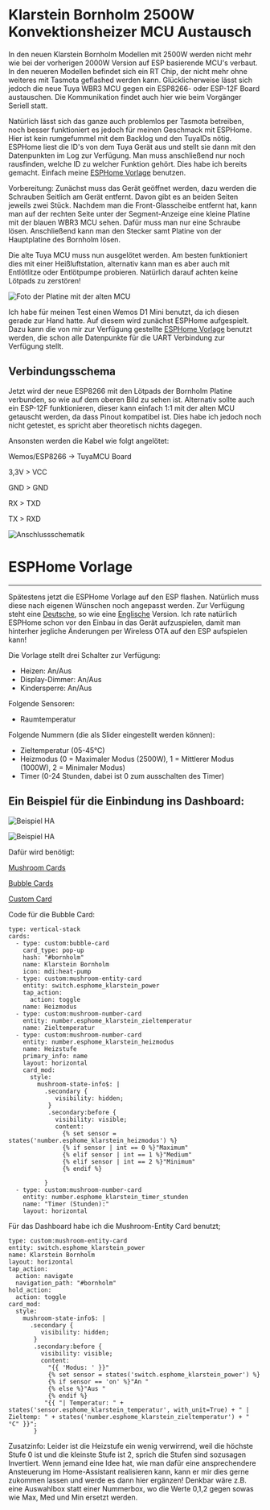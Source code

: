 # Klarstein Bornholm 2500W Konvektionsheizer MCU Austausch

In den neuen Klarstein Bornholm Modellen mit 2500W werden nicht mehr wie bei der vorherigen 2000W Version auf ESP basierende MCU's verbaut. In den neueren Modellen befindet sich ein RT Chip, der nicht mehr ohne weiteres mit Tasmota geflashed werden kann. Glücklicherweise lässt sich jedoch die neue Tuya WBR3 MCU gegen ein ESP8266- oder ESP-12F Board austauschen. Die Kommunikation findet auch hier wie beim Vorgänger Seriell statt.

Natürlich lässt sich das ganze auch problemlos per Tasmota betreiben, noch besser funktioniert es jedoch für meinen Geschmack mit ESPHome. Hier ist kein rumgefummel mit dem Backlog und den TuyaIDs nötig. ESPHome liest die ID's von dem Tuya Gerät aus und stellt sie dann mit den Datenpunkten im Log zur Verfügung. Man muss anschließend nur noch rausfinden, welche ID zu welcher Funktion gehört. Dies habe ich bereits gemacht. Einfach meine [ESPHome Vorlage](#esphome-vorlage) benutzen.

Vorbereitung:
Zunächst muss das Gerät geöffnet werden, dazu werden die Schrauben Seitlich am Gerät entfernt. Davon gibt es an beiden Seiten jeweils zwei Stück. Nachdem man die Front-Glasscheibe entfernt hat, kann man auf der rechten Seite unter der Segment-Anzeige eine kleine Platine mit der blauen WBR3 MCU sehen. Dafür muss man nur eine Schraube lösen. Anschließend kann man den Stecker samt Platine von der Hauptplatine des Bornholm lösen.

Die alte Tuya MCU muss nun ausgelötet werden. Am besten funktioniert dies mit einer Heißluftstation, alternativ kann man es aber auch mit Entlötlitze oder Entlötpumpe probieren. Natürlich darauf achten keine Lötpads zu zerstören!

![Foto der Platine mit der alten MCU](https://github.com/Caliban2017/klarstein_bornholm_esphome/blob/main/bilder/bild_platine.png?raw=true)

Ich habe für meinen Test einen Wemos D1 Mini benutzt, da ich diesen gerade zur Hand hatte. Auf diesem wird zunächst ESPHome aufgespielt. Dazu kann die von mir zur Verfügung gestellte [ESPHome Vorlage](#esphome-vorlage) benutzt werden, die schon alle Datenpunkte für die UART Verbindung zur Verfügung stellt.

Verbindungsschema
------------------------------

Jetzt wird der neue ESP8266 mit den Lötpads der Bornholm Platine verbunden, so wie auf dem oberen Bild zu sehen ist. Alternativ sollte auch ein ESP-12F funktionieren, dieser kann einfach 1:1 mit der alten MCU getauscht werden, da dass Pinout kompatibel ist. Dies habe ich jedoch noch nicht getestet, es spricht aber theoretisch nichts dagegen.

Ansonsten werden die Kabel wie folgt angelötet:

Wemos/ESP8266 -> TuyaMCU Board

3,3V > VCC

GND > GND

RX > TXD

TX > RXD

![Anschlussschematik](https://github.com/Caliban2017/klarstein_bornholm_esphome/blob/main/bilder/verkabelung.jpg?raw=true)

# ESPHome Vorlage
------------------------------

Spätestens jetzt die ESPHome Vorlage auf den ESP flashen. Natürlich muss diese nach eigenen Wünschen noch angepasst werden. Zur Verfügung steht eine [Deutsche](https://github.com/Caliban2017/klarstein_bornholm_esphome/blob/main/klarstein-bornholm-de.yaml), so wie eine [Englische](https://github.com/Caliban2017/klarstein_bornholm_esphome/blob/main/klarstein-bornholm-en.yaml) Version. Ich rate natürlich ESPHome schon vor den Einbau in das Gerät aufzuspielen, damit man hinterher jegliche Änderungen per Wireless OTA auf den ESP aufspielen kann!

Die Vorlage stellt drei Schalter zur Verfügung: 
- Heizen: An/Aus
- Display-Dimmer: An/Aus
- Kindersperre: An/Aus

Folgende Sensoren:
- Raumtemperatur

Folgende Nummern (die als Slider eingestellt werden können):
- Zieltemperatur (05-45°C)
- Heizmodus (0 = Maximaler Modus (2500W), 1 = Mittlerer Modus (1000W), 2 = Minimaler Modus)
- Timer (0-24 Stunden, dabei ist 0 zum ausschalten des Timer)

Ein Beispiel für die Einbindung ins Dashboard:
------------------------------

![Beispiel HA](https://github.com/Caliban2017/klarstein_bornholm_esphome/blob/main/bilder/ha_1.jpg?raw=true)

![Beispiel HA](https://github.com/Caliban2017/klarstein_bornholm_esphome/blob/main/bilder/ha_2.jpg?raw=true)

Dafür wird benötigt:

[Mushroom Cards](https://github.com/piitaya/lovelace-mushroom)

[Bubble Cards](https://github.com/Clooos/Bubble-Card)

[Custom Card](https://github.com/thomasloven/lovelace-card-mod)


Code für die Bubble Card:
```
type: vertical-stack
cards:
  - type: custom:bubble-card
    card_type: pop-up
    hash: "#bornholm"
    name: Klarstein Bornholm
    icon: mdi:heat-pump
  - type: custom:mushroom-entity-card
    entity: switch.esphome_klarstein_power
    tap_action:
      action: toggle
    name: Heizmodus
  - type: custom:mushroom-number-card
    entity: number.esphome_klarstein_zieltemperatur
    name: Zieltemperatur
  - type: custom:mushroom-number-card
    entity: number.esphome_klarstein_heizmodus
    name: Heizstufe
    primary_info: name
    layout: horizontal
    card_mod:
      style:
        mushroom-state-info$: |
          .secondary {
             visibility: hidden;
           }
           .secondary:before {
             visibility: visible;
             content:
               {% set sensor = states('number.esphome_klarstein_heizmodus') %}
               {% if sensor | int == 0 %}"Maximum"
               {% elif sensor | int == 1 %}"Medium"
               {% elif sensor | int == 2 %}"Minimum"
               {% endif %}
               
          }
  - type: custom:mushroom-number-card
    entity: number.esphome_klarstein_timer_stunden
    name: "Timer (Stunden):"
    layout: horizontal
```
Für das Dashboard habe ich die Mushroom-Entity Card benutzt;
```
type: custom:mushroom-entity-card
entity: switch.esphome_klarstein_power
name: Klarstein Bornholm
layout: horizontal
tap_action:
  action: navigate
  navigation_path: "#bornholm"
hold_action:
  action: toggle
card_mod:
  style:
    mushroom-state-info$: |
      .secondary {
         visibility: hidden;
       }
       .secondary:before {
         visibility: visible;
         content:
           "{{ 'Modus: ' }}"
           {% set sensor = states('switch.esphome_klarstein_power') %}
           {% if sensor == 'on' %}"An "
           {% else %}"Aus "
           {% endif %}
          "{{ "| Temperatur: " + states('sensor.esphome_klarstein_temperatur', with_unit=True) + " | Zieltemp: " + states('number.esphome_klarstein_zieltemperatur') + " °C" }}";
       }
```
Zusatzinfo:
Leider ist die Heizstufe ein wenig verwirrend, weil die höchste Stufe 0 ist und die kleinste Stufe ist 2, sprich die Stufen sind sozusagen Invertiert. Wenn jemand eine Idee hat, wie man dafür eine ansprechendere Ansteuerung im Home-Assistant realisieren kann, kann er mir dies gerne zukommen lassen und werde es dann hier ergänzen! Denkbar wäre z.B. eine Auswahlbox statt einer Nummerbox, wo die Werte 0,1,2 gegen sowas wie Max, Med und Min ersetzt werden.
